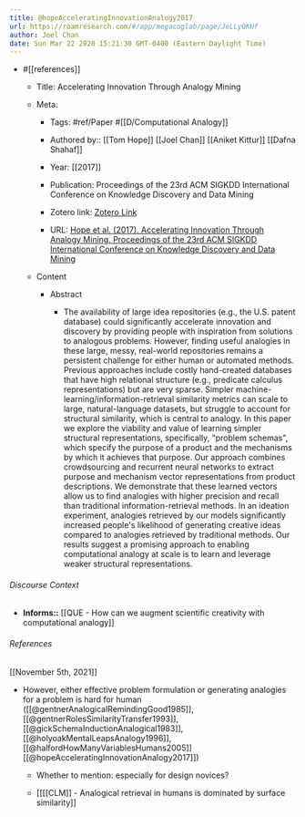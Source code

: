 ```yaml
---
title: @hopeAcceleratingInnovationAnalogy2017
url: https://roamresearch.com/#/app/megacoglab/page/JeLLyQKHf
author: Joel Chan
date: Sun Mar 22 2020 15:21:30 GMT-0400 (Eastern Daylight Time)
---
```


- #[[references]]

    - Title: Accelerating Innovation Through Analogy Mining

    - Meta:

        - Tags: #ref/Paper #[[D/Computational Analogy]]

        - Authored by:: [[Tom Hope]] [[Joel Chan]] [[Aniket Kittur]] [[Dafna Shahaf]]

        - Year: [[2017]]

        - Publication: Proceedings of the 23rd ACM SIGKDD International Conference on Knowledge Discovery and Data Mining

        - Zotero link: [Zotero Link](zotero://select/items/1_KQXL5HG9)

        - URL: [Hope et al. (2017). Accelerating Innovation Through Analogy Mining. Proceedings of the 23rd ACM SIGKDD International Conference on Knowledge Discovery and Data Mining](http://doi.acm.org/10.1145/3097983.3098038)

    - Content

        - Abstract

            - The availability of large idea repositories (e.g., the U.S. patent database) could significantly accelerate innovation and discovery by providing people with inspiration from solutions to analogous problems. However, finding useful analogies in these large, messy, real-world repositories remains a persistent challenge for either human or automated methods. Previous approaches include costly hand-created databases that have high relational structure (e.g., predicate calculus representations) but are very sparse. Simpler machine-learning/information-retrieval similarity metrics can scale to large, natural-language datasets, but struggle to account for structural similarity, which is central to analogy. In this paper we explore the viability and value of learning simpler structural representations, specifically, "problem schemas", which specify the purpose of a product and the mechanisms by which it achieves that purpose. Our approach combines crowdsourcing and recurrent neural networks to extract purpose and mechanism vector representations from product descriptions. We demonstrate that these learned vectors allow us to find analogies with higher precision and recall than traditional information-retrieval methods. In an ideation experiment, analogies retrieved by our models significantly increased people's likelihood of generating creative ideas compared to analogies retrieved by traditional methods. Our results suggest a promising approach to enabling computational analogy at scale is to learn and leverage weaker structural representations.

###### Discourse Context

- **Informs::** [[QUE - How can we augment scientific creativity with computational analogy]]

###### References

[[November 5th, 2021]]

- However, either effective problem formulation or generating analogies for a problem is hard for human ([[@gentnerAnalogicalRemindingGood1985]], [[@gentnerRolesSimilarityTransfer1993]], [[@gickSchemaInductionAnalogical1983]], [[@holyoakMentalLeapsAnalogy1996]], [[@halfordHowManyVariablesHumans2005]][[@hopeAcceleratingInnovationAnalogy2017]])

    - Whether to mention: especially for design novices?

    - [[[[CLM]] - Analogical retrieval in humans is dominated by surface similarity]]
